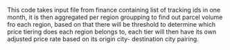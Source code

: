 This code takes input file from finance containing list of tracking ids in one month, it is then aggregated per region groupping to find out parcel volume fro each region, based on that there will be threshold to determine which price tiering does each region belongs to, each tier will then have its own adjusted price rate based on its origin city- destination city pairing.

